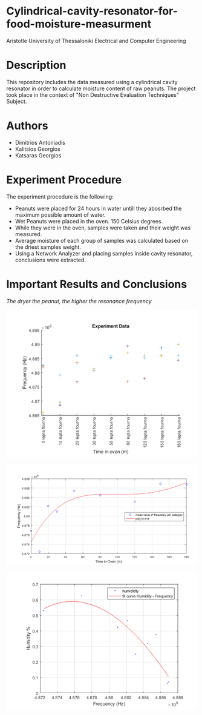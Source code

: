 # Cylindrical-cavity-resonator-for-food-moisture-measurment
Aristotle University of Thessaloniki
Electrical and Computer Engineering

# Description
This repository includes the data measured using a cylindrical cavity resonator in order to calculate moisture content of raw peanuts. The project took place in the context of "Non Destructive Evaluation Techniques" Subject.

# Authors
* Dimitrios Antoniadis
* Kalitsios Georgios
* Katsaras Georgios

# Experiment Procedure

The experiment procedure is the following:

* Peanuts were placed for 24 hours in water untill they abosrbed the maximum possible amount of water.
* Wet Peanuts were placed in the oven. 150 Celsius degrees.
* While they were in the oven, samples were taken and their weight was measured.
* Average moisture of each group of samples was calculated based on the driest samples weight.
* Using a Network Analyzer and placing samples inside cavity resonator, conclusions were extracted.

# Important Results and Conclusions

*The dryer the peanut, the higher the resonance frequency*

![Data: Samples Frequency vs Time in Oven](https://github.com/akdimitri/Cylindrical-cavity-resonator-for-food-moisture-measurment/blob/master/data.png)

![Polynomial Fit on average values per sample group](https://github.com/akdimitri/Cylindrical-cavity-resonator-for-food-moisture-measurment/blob/master/poly_fit.png)

![Polynomial Fit Humidity vs Frequency](https://github.com/akdimitri/Cylindrical-cavity-resonator-for-food-moisture-measurment/blob/master/humidity.png)
